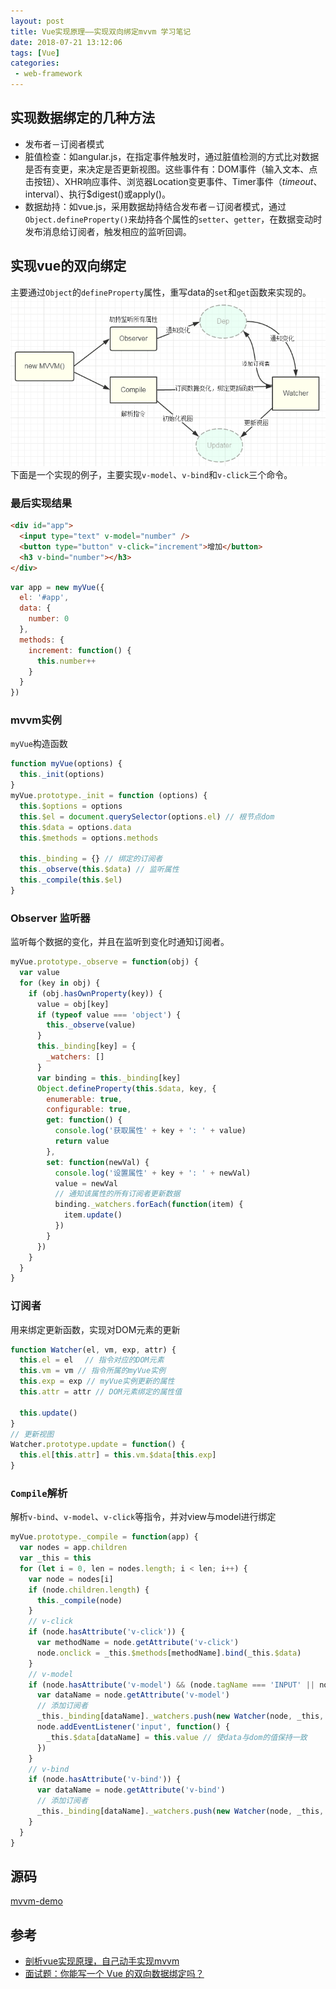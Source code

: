 ```yaml
---
layout: post
title: Vue实现原理——实现双向绑定mvvm 学习笔记
date: 2018-07-21 13:12:06
tags: [Vue]
categories:
 - web-framework
---
```


## 实现数据绑定的几种方法
 - 发布者－订阅者模式
 - 脏值检查：如angular.js，在指定事件触发时，通过脏值检测的方式比对数据是否有变更，来决定是否更新视图。这些事件有：DOM事件（输入文本、点击按钮）、XHR响应事件、浏览器Location变更事件、Timer事件（$timeout、$interval）、执行$digest()或apply()。
 - 数据劫持：如vue.js，采用数据劫持结合发布者－订阅者模式，通过`Object.defineProperty()`来劫持各个属性的`setter`、`getter`，在数据变动时发布消息给订阅者，触发相应的监听回调。

<!-- more -->
## 实现vue的双向绑定
主要通过`Object`的`defineProperty`属性，重写data的`set`和`get`函数来实现的。
![双向绑定](/assets/img/2018/07/mvvm-1.png)
下面是一个实现的例子，主要实现`v-model`、`v-bind`和`v-click`三个命令。
### 最后实现结果
``` html
<div id="app">
  <input type="text" v-model="number" />
  <button type="button" v-click="increment">增加</button>
  <h3 v-bind="number"></h3>
</div>
```
``` js
var app = new myVue({
  el: '#app',
  data: {
    number: 0
  },
  methods: {
    increment: function() {
      this.number++
    }
  }
})
```
### mvvm实例
`myVue`构造函数
``` js
function myVue(options) {
  this._init(options)
}
myVue.prototype._init = function (options) {
  this.$options = options
  this.$el = document.querySelector(options.el) // 根节点dom
  this.$data = options.data
  this.$methods = options.methods

  this._binding = {} // 绑定的订阅者
  this._observe(this.$data) // 监听属性
  this._compile(this.$el)
}
```
### Observer 监听器
监听每个数据的变化，并且在监听到变化时通知订阅者。
``` js
myVue.prototype._observe = function(obj) {
  var value
  for (key in obj) {
    if (obj.hasOwnProperty(key)) {
      value = obj[key]
      if (typeof value === 'object') {
        this._observe(value)
      }
      this._binding[key] = {
        _watchers: []
      }
      var binding = this._binding[key]
      Object.defineProperty(this.$data, key, {
        enumerable: true,
        configurable: true,
        get: function() {
          console.log('获取属性' + key + ': ' + value)
          return value
        },
        set: function(newVal) {
          console.log('设置属性' + key + ': ' + newVal)
          value = newVal
          // 通知该属性的所有订阅者更新数据
          binding._watchers.forEach(function(item) {
            item.update()
          })
        }
      })
    }
  }
}
```
### 订阅者
用来绑定更新函数，实现对DOM元素的更新
``` js
function Watcher(el, vm, exp, attr) {
  this.el = el 　// 指令对应的DOM元素
  this.vm = vm // 指令所属的myVue实例
  this.exp = exp // myVue实例更新的属性
  this.attr = attr // DOM元素绑定的属性值

  this.update()
}
// 更新视图
Watcher.prototype.update = function() {
  this.el[this.attr] = this.vm.$data[this.exp]
}
```
### `Compile`解析
解析`v-bind`、`v-model`、`v-click`等指令，并对view与model进行绑定
``` js
myVue.prototype._compile = function(app) {
  var nodes = app.children
  var _this = this
  for (let i = 0, len = nodes.length; i < len; i++) {
    var node = nodes[i]
    if (node.children.length) {
      this._compile(node)
    }
    // v-click
    if (node.hasAttribute('v-click')) {
      var methodName = node.getAttribute('v-click')
      node.onclick = _this.$methods[methodName].bind(_this.$data)
    }
    // v-model
    if (node.hasAttribute('v-model') && (node.tagName === 'INPUT' || node.tagName === 'TEXTAREA')) {
      var dataName = node.getAttribute('v-model')
      // 添加订阅者
      _this._binding[dataName]._watchers.push(new Watcher(node, _this, dataName, 'value'))
      node.addEventListener('input', function() {
        _this.$data[dataName] = this.value // 使data与dom的值保持一致
      })
    }
    // v-bind
    if (node.hasAttribute('v-bind')) {
      var dataName = node.getAttribute('v-bind')
      // 添加订阅者
      _this._binding[dataName]._watchers.push(new Watcher(node, _this, dataName, 'innerHTML'))
    }
  }
}
```
## 源码
[mvvm-demo](https://github.com/seminelee/mvvm-demo)

## 参考
 - [剖析vue实现原理，自己动手实现mvvm](https://github.com/DMQ/mvvm)
 - [面试题：你能写一个 Vue 的双向数据绑定吗？](https://mp.weixin.qq.com/s/MGsEGejaADVHGlZFYQgCnQ)
